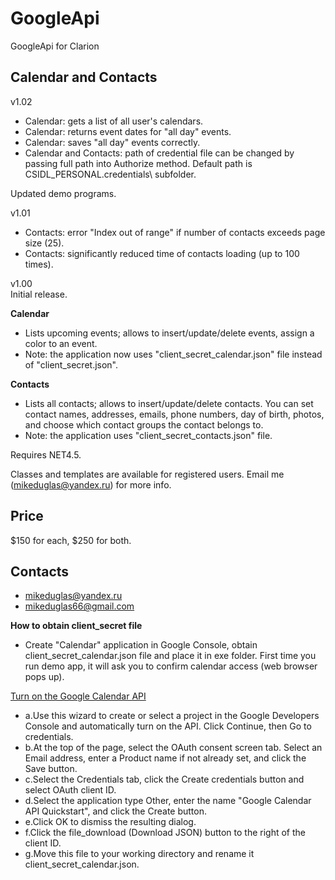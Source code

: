 # GoogleApi
GoogleApi for Clarion

## Calendar and Contacts
  
v1.02
- Calendar: gets a list of all user's calendars.
- Calendar: returns event dates for "all day" events.
- Calendar: saves "all day" events correctly.
- Calendar and Contacts: path of credential file can be changed by passing full path into Authorize method. Default path is CSIDL_PERSONAL\.credentials\ subfolder.
  
Updated demo programs.
  
v1.01
- Contacts: error "Index out of range" if number of contacts exceeds page size (25).
- Contacts: significantly reduced time of contacts loading (up to 100 times).
  
v1.00  
Initial release.
  
**Calendar**
- Lists upcoming events; allows to insert/update/delete events, assign a color to an event. 
- Note: the application now uses "client_secret_calendar.json" file instead of "client_secret.json".

**Contacts**
- Lists all contacts; allows to insert/update/delete contacts. You can set contact names, addresses, emails, phone numbers, day of birth, photos, 
and choose which contact groups the contact belongs to. 
- Note: the application uses "client_secret_contacts.json" file.


Requires NET4.5.

Classes and templates are available for registered users. Email me (mikeduglas@yandex.ru) for more info.
  
  
## Price
$150 for each, $250 for both.
  
## Contacts
- <mikeduglas@yandex.ru>  
- <mikeduglas66@gmail.com>

  
**How to obtain client_secret file**
* Create "Calendar" application in Google Console, obtain client_secret_calendar.json file and place it in exe folder.
First time you run demo app, it will ask you to confirm calendar access (web browser pops up).


[Turn on the Google Calendar API](https://developers.google.com/google-apps/calendar/quickstart/dotnet#prerequisites)
* a.Use this wizard to create or select a project in the Google Developers Console and automatically turn on the API. Click Continue, then Go to credentials.
* b.At the top of the page, select the OAuth consent screen tab. Select an Email address, enter a Product name if not already set, and click the Save button. 
* c.Select the Credentials tab, click the Create credentials button and select OAuth client ID. 
* d.Select the application type Other, enter the name "Google Calendar API Quickstart", and click the Create button.
* e.Click OK to dismiss the resulting dialog. 
* f.Click the file_download (Download JSON) button to the right of the client ID.
* g.Move this file to your working directory and rename it client_secret_calendar.json. 
